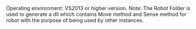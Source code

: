 Operating environment: VS2013 or higher version.
Note: The Robot Folder is used to generate a dll which contains Move method and Sense method for robot
      with the purpose of being used by other instances.